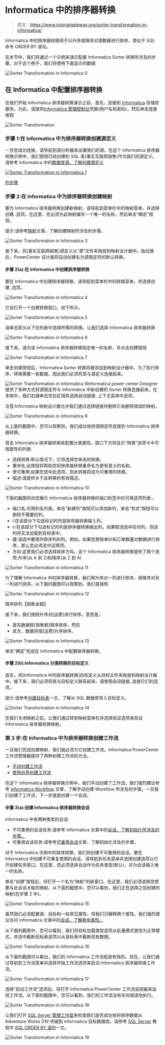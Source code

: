 # Informatica 中的排序器转换

> 原文：<https://www.tutorialgateway.org/sorter-transformation-in-informatica/>

Informatica 中的排序器转换用于以升序或降序对源数据进行排序，类似于 SQL 命令 ORDER BY 语句。

在本节中，我们将通过一个示例来演示配置 Informatica Sorter 转换所涉及的步骤。对于这个例子，我们将使用下面显示的数据

![Sorter Transformation in Informatica 0](img/38292ce5309171ee2e33a1efdeb0ab32.png)

## 在 Informatica 中配置排序器转换

在我们开始 Informatica 排序器转换演示之前，首先，连接到 [Informatica](https://www.tutorialgateway.org/informatica/) 存储库服务。为此，请提供[Informatica 管理控制台](https://www.tutorialgateway.org/informatica-admin-console/)凭据(用户名和密码)，然后单击连接按钮

![Sorter Transformation](img/94f8d80d63361b2bfd960a0a92f0d45f.png)

### 步骤 1:在 Informatica 中为排序器转换创建源定义

一旦您成功连接，请导航到源分析器来设置我们的源。在这个 Informatica 排序器转换示例中，我们使用已经创建的 SQL 表(事实互联网销售)作为我们的源定义。请参考 Informatica 中的[数据库源，了解创建源定义](https://www.tutorialgateway.org/database-source-in-informatica/)

[![Sorter Transformation in Informatica 1](img/9eb1e9542e291e9b91f8d9c1d531be56.png)](https://www.tutorialgateway.org/database-source-in-informatica/)

[的步骤](https://www.tutorialgateway.org/database-source-in-informatica/)

### 步骤 2:在 Informatica 中为排序器转换创建映射

要为 Informatica 排序器转换创建新映射，请导航到菜单栏中的映射菜单，并选择创建..选项。在这里，您必须为此映射编写一个唯一的名称，然后单击“确定”按钮。

提示:请参考[映射](https://www.tutorialgateway.org/informatica-mapping/)文章，了解创建映射所涉及的步骤。

![Sorter Transformation in Informatica 3](img/5a2d8936a22ebd4ae6e6607e5d06c26f.png)

接下来，将[事实互联网销售]源定义从“源”文件夹拖放到映射设计器中。拖动源后，PowerCenter 设计器将自动创建名为源限定符的默认转换。

#### 步骤 2(a):在 Informatica 中创建排序器转换

要在 Informatica 中创建排序器转换，请导航到菜单栏中的转换菜单，并选择创建..选项。

![Sorter Transformation in Informatica 4](img/822f17cc44420bfd3e1045e19e62ebe5.png)

它会打开一个创建转换窗口，如下所示。

![Sorter Transformation in Informatica 5](img/19d2ebc7e2265285e89634db464916b9.png)

请单击箭头从下拉列表中选择所需的转换。让我们选择 Informatica 排序器转换

![Sorter Transformation in Informatica 6](img/c1ff70ae3a9754cb59fc44f9a3da1472.png)

接下来，请为该 Informatica 排序器转换指定唯一的名称，并点击创建按钮

![Sorter Transformation in Informatica 7](img/ef59b18898747f09411100aac3791d8f.png)

单击创建按钮后，Informatica Sorter 转换将被添加到映射设计器中。为了执行排序，转换需要一些数据，因此我们必须将其与源定义连接起来。

![Sorter Transformation in Informatica 8](img/e3ad1638ac372405ed9a4c62ad1c6d58.png)Informatica power center Designer 提供了多种方式将源限定符与 Informatica 中新创建的 Sorter 转换连接起来。在本例中，我们右键单击空白区域并选择自动链接..上下文菜单中选项。

注意:Informatica 映射设计器允许我们通过选择链接并删除它来删除错误的映射。

![Sorter Transformation in Informatica 9](img/c3f95c730c397da4a2685f64864523b2.png)

从上面的截图中，您可以观察到，我们成功地将源限定符连接到 Informatica 排序器转换。

双击 Informatica 排序器转换来配置分类属性。窗口下方将显示“转换”选项卡中可用属性的列表:

*   选择转换:默认情况下，它将选择您单击的转换。
*   重命名:此按钮将帮助您将排序器转换重命名为更有意义的名称。
*   使可重用:如果您选中此选项，则此转换将成为可重用的转换。
*   描述:请提供关于此转换的有效描述。

![Sorter Transformation in Informatica 10](img/29b59a54b8ea78c051e535c1d7a6904a.png)

下面的截图将向您展示 Informatica 排序器转换的端口标签中的可用选项列表:。

*   端口名:可用列名列表。单击“新建列”按钮可以添加新列，单击“剪式”按钮可以删除不需要的列。
*   I:在该部分下勾选标记的列是排序器转换输入列。
*   o:在该部分下勾选标记的列是排序器转换输出列。如果取消选中任何列，则该列将无法加载到目标表中。
*   键:请选中要用作排序列的列。例如，如果您想按单价和订单数量对数据进行排序，那么您必须选中这两项。
*   方向:这里我们必须选择排序方向。这个 Informatica 排序器转换提供了两个选项:升序(从 A 到 Z)和降序(从 Z 到 A)

![Sorter Transformation in Informatica 11](img/205ac3cd2b346f296fc7f97f37c33e88.png)

为了理解 Informatica 中的排序器转换，我们用升序对一列进行排序，用降序对另一列进行排序。从下面的截图可以观察到，我们是按照

![Sorter Transformation in Informatica 12](img/8aa6c186d3bae99314429bc3a45d3dae.png)

降序排列【销售金额】

接下来，我们按照升序对[运费]进行排序。意思是，

*   首先数据按[销售额]降序排序，然后
*   其次，数据将按[运费]升序排序。

![Sorter Transformation in Informatica 13](img/9e762c06e6f1a556c5a16df96116bb48.png)

单击“确定”完成在 Informatica 中配置排序器转换。

#### 步骤 2(b):Informatica 分类转换的目标定义

首先，将[Informatica 中的排序器转换]目标定义从目标文件夹拖放到映射设计器中。接下来，我们必须将其与目标定义联系起来。请使用自动链接..连接它们的选项。

提示:请参考[创建目标表](https://www.tutorialgateway.org/create-target-table-in-informatica/)一文，了解从 SQL 数据库导入目标定义。

![Sorter Transformation in Informatica 14](img/7f19ff93a54635c6532729370396ec12.png)

在我们关闭映射之前，让我们通过转到映射菜单栏并选择验证选项来验证 Informatica 排序器转换映射。

### 第 3 步:在 Informatica 中为排序器转换创建工作流

一旦我们完成创建映射，我们就必须为它创建工作流。Informatica PowerCenter 工作流管理器提供了两种创建工作流的方法。

*   [手动创建工作流](https://www.tutorialgateway.org/informatica-workflow/)
*   [使用向导创建工作流](https://www.tutorialgateway.org/informatica-workflow-using-wizard/)

在这个 Informatica 排序器转换示例中，我们手动创建了工作流。我们强烈建议参考 [Informatica Workflow](https://www.tutorialgateway.org/informatica-workflow/) 文章，了解手动创建 Workflow 所涉及的步骤。一旦我们创建了工作流，下一步就是创建一个会话。

#### 步骤 3(a):创建 Informatica 排序器转换会话

informatica 中有两种类型的会话:

*   不可重用的会话任务:请参考 Informatica 文章中的[会话，了解初始化所涉及的步骤。](https://www.tutorialgateway.org/session-in-informatica/)
*   可重用会话任务:请参考[可重用会话](https://www.tutorialgateway.org/reusable-session-in-informatica/)文章，了解初始化涉及的步骤。

对于 Informatica 示例中的排序转换，我们将创建不可重用的会话。要在 Informatica 中创建不可重复使用的会话，请导航到任务菜单并选择创建选项以打开创建任务窗口。在这里，您必须选择会话作为任务类型(默认)，并为会话输入唯一的名称。

单击“创建”按钮后，将打开一个名为“映射”的新窗口。在这里，我们必须选择您想要与此会话关联的映射。从下面的截图中，您可以看到，我们正在选择之前创建的映射(在步骤 2 中)。

![Sorter Transformation in Informatica 15](img/5e650f513d137f2bb7689b8983fa7f43.png)

虽然我们必须配置源、目标和一些常见属性，但我们只解释两个属性。我们强烈建议访问 Informatica 文章中的[会话，了解剩余属性。](https://www.tutorialgateway.org/session-in-informatica/)

从下面的截图中，您可以看到，我们将目标加载类型选项从批量模式更改为正常模式，并选中截断目标表选项以从目标表中截断现有数据。

![Sorter Transformation in Informatica 16](img/59e86b24b353003612030a5fd0d3fbf8.png)

从下面的截图可以看出，我们的 Informatica 工作流程是有效的。现在，让我们通过导航到工作流菜单并选择开始工作流选项来启动 Informatica 排序器转换工作流。

![Sorter Transformation in Informatica 17](img/ae7321bf1318a65fb32a75bb7ad39dc4.png)

选择“启动工作流”选项后，将打开 Informatica PowerCenter 工作流监视器来监视工作流。从下面的截图中，您可以看到，我们的工作流没有任何错误地执行。

![Sorter Transformation in Informatica 18](img/c46d28d8d358b6aabf846fb92cfbd28d.png)

让我们打开 [SQL Server 管理工作室](https://www.tutorialgateway.org/sql/)来检查我们是否成功地将排序数据从 Adventure Works DW 传输到 Informatica 目标数据库。请参考 [SQL Server](https://www.tutorialgateway.org/sql/) 教程中 [SQL ORDER BY 语句](https://www.tutorialgateway.org/sql-order-by-clause/)一文。

![Sorter Transformation in Informatica 19](img/002be10dcfee2e1a65446e64d497b415.png)